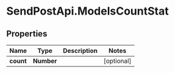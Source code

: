 # SendPostApi.ModelsCountStat

## Properties

Name | Type | Description | Notes
------------ | ------------- | ------------- | -------------
**count** | **Number** |  | [optional] 


